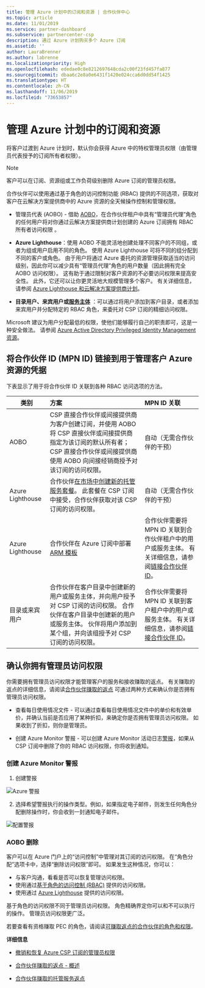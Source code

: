 ```yaml
---
title: 管理 Azure 计划中的订阅和资源 | 合作伙伴中心
ms.topic: article
ms.date: 11/01/2019
ms.service: partner-dashboard
ms.subservice: partnercenter-csp
description: 通过 Azure 计划购买多个 Azure 订阅
ms.assetid: ''
author: LauraBrenner
ms.author: labrenne
ms.localizationpriority: High
ms.openlocfilehash: ededae0c8e8212697648cda2c00f23fd457fa877
ms.sourcegitcommit: dbaa6c2e8a0e6431f1420e024cca6d0dd54f1425
ms.translationtype: HT
ms.contentlocale: zh-CN
ms.lasthandoff: 11/06/2019
ms.locfileid: "73653857"
---
```

# <a name="manage-subscriptions-and-resources-under-the-azure-plan"></a>管理 Azure 计划中的订阅和资源

将客户过渡到 Azure 计划时，默认你会获得 Azure 中的特权管理员权限（由管理员代表授予的订阅所有者权限）。

 > [!NOTE]
 > 客户可以在订阅、资源组或工作负荷级别删除 Azure 订阅的管理员权限。 

 合作伙伴可以使用通过基于角色的访问控制功能 (RBAC) 提供的不同选项，获取对客户在云解决方案提供商中的 Azure 资源的全天候操作控制和管理权限。 

- 管理员代表 (AOBO) - 借助 [AOBO](https://channel9.msdn.com/Series/cspdev/Module-11-Admin-On-Behalf-Of-AOBO)，在合作伙伴租户中具有“管理员代理”角色的任何用户将对你通过云解决方案提供商计划创建的 Azure 订阅拥有 RBAC 所有者访问权限  。

- **Azure Lighthouse**：使用 AOBO 不能灵活地创建处理不同客户的不同组，或者为组或用户启用不同的角色。 使用 Azure Lighthouse 可将不同的组分配到不同的客户或角色。 由于用户将通过 Azure 委托的资源管理获取适当的访问级别，因此你可以减少具有“管理员代理”角色的用户数量（因此拥有完全 AOBO 访问权限）。 这有助于通过限制对客户资源的不必要访问权限来提高安全性。 此外，它还可以让你更灵活地大规模管理多个客户。 有关详细信息，请参阅 [Azure Lighthouse 和云解决方案提供商计划](https://docs.microsoft.com/azure/lighthouse/concepts/cloud-solution-provider)。

-  **目录用户、来宾用户或[服务主体](https://docs.microsoft.com/azure/active-directory/develop/app-objects-and-service-principals)** ：可以通过将用户添加到客户目录，或者添加来宾用户并分配特定的 RBAC 角色，来委托对 CSP 订阅的精细访问权限。 

Microsoft 建议为用户分配最低的权限，使他们能够履行自己的职责即可，这是一种安全做法。 请参阅 [Azure Active Directory Privileged Identity Management 资源](https://docs.microsoft.com/azure/active-directory/privileged-identity-management/pim-configure)。 

## <a name="link-your-partner-id-mpn-idto-your-credentials-for-managing-customers-azure-resources"></a>将合作伙伴 ID (MPN ID) 链接到用于管理客户 Azure 资源的凭据

下表显示了用于将合作伙伴 ID 关联到各种 RBAC 访问选项的方法。

|**类别**   |**方案**   |**MPN ID 关联**|
|-----------------|:------------------------|:------------------|
|AOBO   |CSP 直接合作伙伴或间接提供商为客户创建订阅，并使用 AOBO 将 CSP 直接伙伴或间接提供商指定为该订阅的默认所有者；CSP 直接合作伙伴或间接提供商使用 AOBO 向间接经销商授予对该订阅的访问权限。|自动（无需合作伙伴的干预）|
|Azure Lighthouse|合作伙伴[在市场中创建新的托管服务套餐](https://docs.microsoft.com/azure/lighthouse/concepts/managed-services-offers)。 此套餐在 CSP 订阅中接受，合作伙伴获取对该 CSP 订阅的访问权限。|自动（无需合作伙伴的干预）|
|Azure Lighthouse|合作伙伴在 Azure 订阅中部署 [ARM 模板](https://docs.microsoft.com/azure/lighthouse/how-to/onboard-customer)|合作伙伴需要将 MPN ID 关联到合作伙伴租户中的用户或服务主体。 有关详细信息，请参阅[链接合作伙伴 ID](https://docs.microsoft.com/azure/billing/billing-partner-admin-link-started)。|
|目录或来宾用户|合作伙伴在客户目录中创建新的用户或服务主体，并向用户授予对 CSP 订阅的访问权限。 合作伙伴在客户目录中创建新的用户或服务主体。 伙伴将用户添加到某个组，并向该组授予对 CSP 订阅的访问权限。|合作伙伴需要将 MPN ID 关联到客户租户中的用户或服务主体。 有关详细信息，请参阅[链接合作伙伴 ID](https://docs.microsoft.com/azure/billing/billing-partner-admin-link-started)。|

## <a name="confirm-that-you-have-admin-access"></a>确认你拥有管理员访问权限

你需要拥有管理员访问权限才能管理客户的服务和接收赚取的返点。 有关赚取的返点的详细信息，请阅读[合作伙伴赚取的返点](partner-earned-credit.md) 可通过两种方式来确认你是否拥有管理员访问权限。

- 查看每日使用情况文件 - 可以通过查看每日使用情况文件中的单价和有效单价，并确认当前是否应用了某种折扣，来确定你是否拥有管理员访问权限。 如果收到了折扣，则你是管理员。

- 创建 Azure Monitor 警报 - 可以创建 Azure Monitor 活动日志[警报](https://docs.microsoft.com/azure/azure-monitor/platform/alerts-activity-log)，如果从 CSP 订阅中删除了你的 RBAC 访问权限，你将收到通知。

### <a name="create-an-azure-monitor-alert"></a>创建 Azure Monitor 警报

1. 创建警报

![Azure 警报](images/azure/azurealert1.png)

2. 选择希望警报执行的操作类型。例如，如果指定电子邮件，则发生任何角色分配删除操作时，你会收到一封通知电子邮件。

![配置警报](images/azure/azureconfigurealert2.png)

### <a name="aobo-removal"></a>AOBO 删除

客户可以在 Azure 门户上的“访问控制”中管理对其订阅的访问权限。  在“角色分配”选项卡中，选择“删除访问权限”即可。   如果发生这种情况，你可以：

- 与客户沟通，看看是否可以恢复管理访问权限。
- 使用通过[基于角色的访问控制 (RBAC)](https://docs.microsoft.com/azure/role-based-access-control/overview) 提供的访问权限。
- 使用通过 [Azure Lighthouse](https://azure.microsoft.com/services/azure-lighthouse/) 提供的访问权限。

基于角色的访问权限不同于管理员访问权限。 角色精确界定你可以和不可以执行的操作。 管理员访问权限更广泛。

若要查看有资格赚取 PEC 的角色，请阅读[可赚取返点的合作伙伴的角色和权限](https://query.prod.cms.rt.microsoft.com/cms/api/am/binary/RE3QuW2)。




**详细信息**

- [撤销和恢复 Azure CSP 订阅的管理员权限](revoke-reinstate-csp.md)

- [合作伙伴赚取的返点 - 概述](partner-earned-credit.md)

- [合作伙伴赚取的托管服务返点](partner-earned-credit-explanation.md)